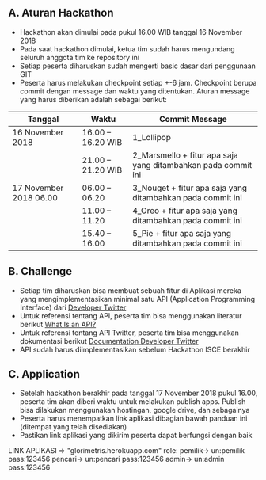 ## A. Aturan Hackathon

- Hackathon akan dimulai pada pukul 16.00 WIB tanggal 16 November 2018
- Pada saat hackathon dimulai, ketua tim sudah harus mengundang seluruh anggota tim ke repository ini
- Setiap peserta diharuskan sudah mengerti basic dasar dari penggunaan GIT
- Peserta harus melakukan checkpoint setiap +-6 jam. Checkpoint berupa commit dengan message dan waktu yang ditentukan. Aturan message yang harus diberikan adalah sebagai berikut:

| Tanggal | Waktu | Commit Message |
| ------| ------ | ------ |
| 16 November 2018 | 16.00 – 16.20 WIB | 1_Lollipop |
|  | 21.00 – 21.20 WIB | 2_Marsmello + fitur apa saja yang ditambahkan pada commit ini |
| 17 November 2018 06.00 | 06.00 – 06.20 | 3_Nouget + fitur apa saja yang ditambahkan pada commit ini |
|  | 11.00 – 11.20 | 4_Oreo + fitur apa saja yang ditambahkan pada commit ini |
|  | 15.40 – 16.00 | 5_Pie + fitur apa saja yang ditambahkan pada commit ini |


## B. Challenge

- Setiap tim diharuskan bisa membuat sebuah fitur di Aplikasi mereka yang mengimplementasikan minimal satu API (Application Programming Interface) dari [Developer Twitter](https://developer.twitter.com/)
- Untuk referensi tentang API, peserta tim bisa menggunakan literatur berikut [What Is an API?](https://www.howtogeek.com/343877/what-is-an-api/)
- Untuk referensi tentang API Twitter, peserta tim bisa menggunakan dokumentasi berikut [Documentation Developer Twitter](https://developer.twitter.com/en/docs/basics/getting-started)
- API sudah harus diimplementasikan sebelum Hackathon ISCE berakhir


## C. Application

- Setelah hackathon berakhir pada tanggal 17 November 2018 pukul 16.00, peserta tim akan diberi waktu untuk melakukan publish apps. Publish bisa dilakukan menggunakan hostingan, google drive, dan sebagainya
- Peserta harus menempatkan link aplikasi dibagian bawah panduan ini (ditempat yang telah disediakan)
- Pastikan link aplikasi yang dikirim peserta dapat berfungsi dengan baik

LINK APLIKASI => "glorimetris.herokuapp.com"
role: pemilik-> un:pemilik pass:123456
      pencari-> un:pencari pass:123456
      admin-> un:admin pass:123456
